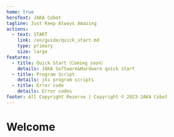 ```yaml
---
home: true
heroText: JAKA Cobot
tagline: Just Keep Always Amazing
actions:
  - text: START
    link: /en/guide/quick_start.md
    type: primary
    size: large
features:
  - title: Quick Start（Coming soon）
    details: JAKA Software&Hardware quick start
  - title: Program Script
    details: jks program scripts
  - title: Error code
    details: Error codes
footer: All Copyright Reserve | Copyright © 2023-JAKA Cobot
---
```


# Welcome
